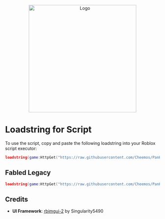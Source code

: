 <p align="center">
  <img src="https://github.com/Cheemos/PanHub/blob/main/Assets/Panhubtextlogo.png" alt="Logo" width="350">
</p>


# Loadstring for Script
To use the script, copy and paste the following loadstring into your Roblox script executor:

```lua
loadstring(game:HttpGet("https://raw.githubusercontent.com/Cheemos/PanHub/refs/heads/main/HubLoader"))()
```
## Fabled Legacy
```lua
loadstring(game:HttpGet("https://raw.githubusercontent.com/Cheemos/PanHub/refs/heads/main/Scripts/FabledLegacy"))()
```
## Credits
- **UI Framework**: [rbimgui-2](https://github.com/Singularity5490/rbimgui-2) by Singularity5490
